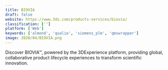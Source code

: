 ```yaml
---
title: BIOVIA
draft: false 
website: https://www.3ds.com/products-services/biovia/
classification: ['']
platform: ['Web']
keywords: ['almond', 'qualio', 'siemens_plm', 'qmswrapper']
image: 2020/04/BIOVIA.png
---
```

Discover BIOVIA™, powered by the 3DExperience platform, providing global, collaborative product lifecycle experiences to transform scientific innovation.